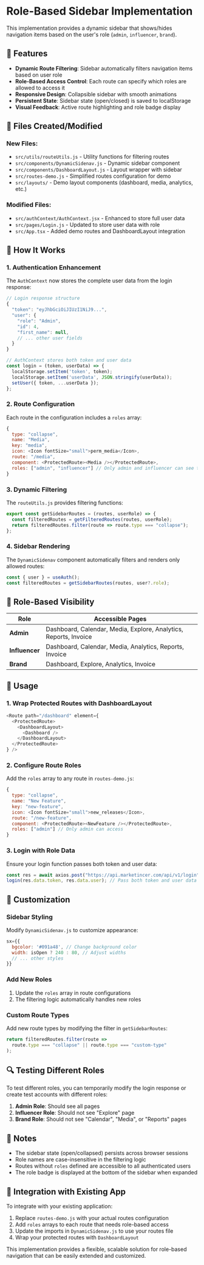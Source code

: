# Role-Based Sidebar Implementation

This implementation provides a dynamic sidebar that shows/hides navigation items based on the user's role (`admin`, `influencer`, `brand`).

## 🎯 Features

- **Dynamic Route Filtering**: Sidebar automatically filters navigation items based on user role
- **Role-Based Access Control**: Each route can specify which roles are allowed to access it
- **Responsive Design**: Collapsible sidebar with smooth animations
- **Persistent State**: Sidebar state (open/closed) is saved to localStorage
- **Visual Feedback**: Active route highlighting and role badge display

## 📁 Files Created/Modified

### New Files:
- `src/utils/routeUtils.js` - Utility functions for filtering routes
- `src/components/DynamicSidenav.js` - Dynamic sidebar component
- `src/components/DashboardLayout.js` - Layout wrapper with sidebar
- `src/routes-demo.js` - Simplified routes configuration for demo
- `src/layouts/` - Demo layout components (dashboard, media, analytics, etc.)

### Modified Files:
- `src/authContext/AuthContext.jsx` - Enhanced to store full user data
- `src/pages/Login.js` - Updated to store user data with role
- `src/App.tsx` - Added demo routes and DashboardLayout integration

## 🔧 How It Works

### 1. Authentication Enhancement

The `AuthContext` now stores the complete user data from the login response:

```javascript
// Login response structure
{
  "token": "eyJhbGciOiJIUzI1NiJ9...",
  "user": {
    "role": "Admin",
    "id": 4,
    "first_name": null,
    // ... other user fields
  }
}

// AuthContext stores both token and user data
const login = (token, userData) => {
  localStorage.setItem('token', token);
  localStorage.setItem('userData', JSON.stringify(userData));
  setUser({ token, ...userData });
};
```

### 2. Route Configuration

Each route in the configuration includes a `roles` array:

```javascript
{
  type: "collapse",
  name: "Media",
  key: "media",
  icon: <Icon fontSize="small">perm_media</Icon>,
  route: "/media",
  component: <ProtectedRoute><Media /></ProtectedRoute>,
  roles: ["admin", "influencer"] // Only admin and influencer can see this
}
```

### 3. Dynamic Filtering

The `routeUtils.js` provides filtering functions:

```javascript
export const getSidebarRoutes = (routes, userRole) => {
  const filteredRoutes = getFilteredRoutes(routes, userRole);
  return filteredRoutes.filter(route => route.type === "collapse");
};
```

### 4. Sidebar Rendering

The `DynamicSidenav` component automatically filters and renders only allowed routes:

```javascript
const { user } = useAuth();
const filteredRoutes = getSidebarRoutes(routes, user?.role);
```

## 👥 Role-Based Visibility

| Role           | Accessible Pages                                              |
|----------------|---------------------------------------------------------------|
| **Admin**      | Dashboard, Calendar, Media, Explore, Analytics, Reports, Invoice |
| **Influencer** | Dashboard, Calendar, Media, Analytics, Reports, Invoice       |
| **Brand**      | Dashboard, Explore, Analytics, Invoice                        |

## 🚀 Usage

### 1. Wrap Protected Routes with DashboardLayout

```javascript
<Route path="/dashboard" element={
  <ProtectedRoute>
    <DashboardLayout>
      <Dashboard />
    </DashboardLayout>
  </ProtectedRoute>
} />
```

### 2. Configure Route Roles

Add the `roles` array to any route in `routes-demo.js`:

```javascript
{
  type: "collapse",
  name: "New Feature",
  key: "new-feature",
  icon: <Icon fontSize="small">new_releases</Icon>,
  route: "/new-feature",
  component: <ProtectedRoute><NewFeature /></ProtectedRoute>,
  roles: ["admin"] // Only admin can access
}
```

### 3. Login with Role Data

Ensure your login function passes both token and user data:

```javascript
const res = await axios.post("https://api.marketincer.com/api/v1/login", form);
login(res.data.token, res.data.user); // Pass both token and user data
```

## 🎨 Customization

### Sidebar Styling

Modify `DynamicSidenav.js` to customize appearance:

```javascript
sx={{
  bgcolor: '#091a48', // Change background color
  width: isOpen ? 240 : 80, // Adjust widths
  // ... other styles
}}
```

### Add New Roles

1. Update the `roles` array in route configurations
2. The filtering logic automatically handles new roles

### Custom Route Types

Add new route types by modifying the filter in `getSidebarRoutes`:

```javascript
return filteredRoutes.filter(route => 
  route.type === "collapse" || route.type === "custom-type"
);
```

## 🔍 Testing Different Roles

To test different roles, you can temporarily modify the login response or create test accounts with different roles:

1. **Admin Role**: Should see all pages
2. **Influencer Role**: Should not see "Explore" page
3. **Brand Role**: Should not see "Calendar", "Media", or "Reports" pages

## 📝 Notes

- The sidebar state (open/collapsed) persists across browser sessions
- Role names are case-insensitive in the filtering logic
- Routes without `roles` defined are accessible to all authenticated users
- The role badge is displayed at the bottom of the sidebar when expanded

## 🔄 Integration with Existing App

To integrate with your existing application:

1. Replace `routes-demo.js` with your actual routes configuration
2. Add `roles` arrays to each route that needs role-based access
3. Update the imports in `DynamicSidenav.js` to use your routes file
4. Wrap your protected routes with `DashboardLayout`

This implementation provides a flexible, scalable solution for role-based navigation that can be easily extended and customized.